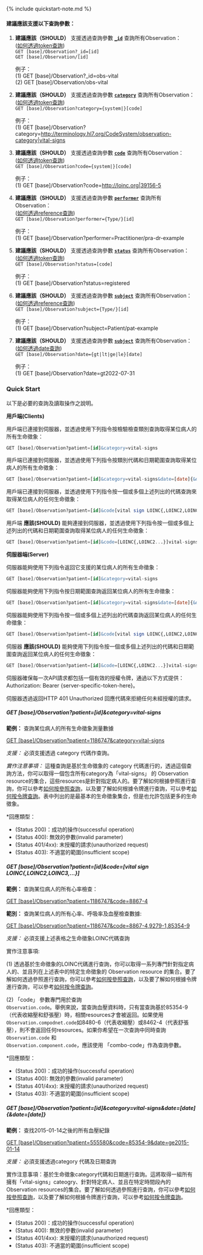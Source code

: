{% include quickstart-note.md %}

#### 建議應該支援以下查詢參數：

1. **建議應該（SHOULD）** 支援透過查詢參數 **[`_id`](SearchParameter-Observation-id.html)** 查詢所有Observation：               
    ([如何透過token查詢](http://hl7.org/fhir/R4/search.html#token))  
    `GET [base]/Observation?_id=[id]`  
    `GET [base]/Observation/[id]`

    例子：  
      (1) GET [base]/Observation?_id=obs-vital  
      (2) GET [base]/Observation/obs-vital


2. **建議應該（SHOULD）** 支援透過查詢參數 **[`category`](SearchParameter-Observation-category.html)** 查詢所有Observation：        
    ([如何透過token查詢](http://hl7.org/fhir/R4/search.html#token))  
    `GET [base]/Observation?category={system|}[code]`

    例子：  
      (1) GET [base]/Observation?category=http://terminology.hl7.org/CodeSystem/observation-category|vital-signs


3. **建議應該（SHOULD）** 支援透過查詢參數 **[`code`](SearchParameter-Observation-clinical-code.html)** 查詢所有Observation：        
    ([如何透過token查詢](http://hl7.org/fhir/R4/search.html#token))  
    `GET [base]/Observation?code={system|}[code]`

    例子：  
      (1) GET [base]/Observation?code=http://loinc.org|39156-5


4. **建議應該（SHOULD）** 支援透過查詢參數 **[`performer`](SearchParameter-Observation-performer.html)** 查詢所有Observation：          
    ([如何透過reference查詢](http://hl7.org/fhir/R4/search.html#reference))  
    `GET [base]/Observation?performer={Type/}[id]`

    例子：  
      (1) GET [base]/Observation?performer=Practitioner/pra-dr-example


5. **建議應該（SHOULD）** 支援透過查詢參數 **[`status`](SearchParameter-Observation-status.html)** 查詢所有Observation：        
    ([如何透過token查詢](http://hl7.org/fhir/R4/search.html#token))  
    `GET [base]/Observation?status=[code]`

    例子：  
      (1) GET [base]/Observation?status=registered


6. **建議應該（SHOULD）** 支援透過查詢參數 **[`subject`](SearchParameter-Observation-subject.html)** 查詢所有Observation：          
    ([如何透過reference查詢](http://hl7.org/fhir/R4/search.html#reference))  
    `GET [base]/Observation?subject={Type/}[id]`

    例子：  
      (1) GET [base]/Observation?subject=Patient/pat-example


7. **建議應該（SHOULD）** 支援透過查詢參數 **[`subject`](SearchParameter-Observation-date.html)** 查詢所有Observation：  
    ([如何透過date查詢](http://hl7.org/fhir/R4/search.html#date))  
    `GET [base]/Observation?date={gt|lt|ge|le}[date]`

    例子：  
      (1) GET [base]/Observation?date=gt2022-07-31


### Quick Start 

以下是必要的查詢及讀取操作之說明。

**用戶端(Clients)**

用戶端已連接到伺服器，並透過使用下列指令按檢驗檢查類別查詢取得某位病人的所有生命徵象：

```sql
GET [base]/Observation?patient=[id]&category=vital-signs
```
用戶端已連接到伺服器，並透過使用下列指令按類別代碼和日期範圍查詢取得某位病人的所有生命徵象：
```sql
GET [base]/Observation?patient=[id]&category=vital-signs&date=[date]{&date=[date]}
```
用戶端已連接到伺服器，並透過使用下列指令按一個或多個上述列出的代碼查詢來取得某位病人的任何生命徵象：
```sql
GET [base]/Observation?patient=[id]&code[vital sign LOINC{,LOINC2,LOINC3,...}]
```
用戶端 **應該(SHOULD)** 能夠連接到伺服器，並透過使用下列指令按一個或多個上述列出的代碼和日期範圍查詢取得某位病人的任何生命徵象：

```sql
GET [base]/Observation?patient=[id]&code=[LOINC{,LOINC2...}]vital-signs&date=[date]{&date=[date]}
```

**伺服器端(Server)**

伺服器能夠使用下列指令返回它支援的某位病人的所有生命徵象：
```sql
GET [base]/Observation?patient=[id]&category=vital-signs
```
伺服器能夠使用下列指令按日期範圍查詢返回某位病人的所有生命徵象：

```sql
GET [base]/Observation?patient=[id]&category=vital-signs&date=[date]{&date=[date]}
```
伺服器能夠使用下列指令按一個或多個上述列出的代碼查詢返回某位病人的任何生命徵象：
 
```sql
GET [base]/Observation?patient=[id]&code[vital sign LOINC{,LOINC2,LOINC3,...}]
```
伺服器 **應該(SHOULD)** 能夠使用下列指令按一個或多個上述列出的代碼和日期範圍查詢返回某位病人的任何生命徵象：
```sql
GET [base]/Observation?patient=[id]&code=[LOINC{,LOINC2...}]vital-signs&date=[date]{&date=[date]}
```
伺服器確保每一次API請求都包括一個有效的授權令牌，通過以下方式提供：Authorization: Bearer {server-specific-token-here}。

伺服器透過返回HTTP 401 Unauthorized 回應代碼來拒絕任何未經授權的請求。

##### GET [base]/Observation?patient=[id]&category=vital-signs 

**範例：** 查詢某位病人的所有生命徵象測量數據

[GET [base]/Observation?patient=1186747&category=vital-signs](http://hl7.org/fhir/R4/observation-vitalsigns.html#.html)

*支援：* 必須支援透過 category 代碼作查詢。

*實作注意事項：* 這種查詢是基於生命徵象的 category 代碼進行的，透過這個查詢方法，你可以取得一個包含所有category為「vital-signs」 的 Observation resource的集合，這些resources是針對指定病人的。要了解如何根據參照進行查詢，你可以參考[如何按參照查詢](http://hl7.org/fhir/R4/search.html#reference)，以及要了解如何根據令牌進行查詢，可以參考[如何按令牌查詢](http://hl7.org/fhir/R4/search.html#token)。表中列出的是最基本的生命徵象集合，但是也允許包括更多的生命徵象。

*回應類型：

* (Status 200)：成功的操作(successful operation)
* (Status 400): 無效的參數(invalid parameter)
* (Status 401/4xx): 末授權的請求(unauthorized request)
* (Status 403): 不適當的範圍(insufficient scope)


##### GET [base]/Observation?patient=[id]&code=[vital sign LOINC{,LOINC2,LOINC3,...}] 

**範例：** 查詢某位病人的所有心率檢查：

[GET [base]/Observation?patient=1186747&code=8867-4](http://hl7.org/fhir/R4/observation-vitalsigns.html#.html)

**範別：** 查詢某位病人的所有心率、呼吸率及血壓檢查數據:

[GET [base]/Observation?patient=1186747&code=8867-4,9279-1,85354-9](http://hl7.org/fhir/R4/observation-vitalsigns.html#.html)

*支援：* 必須支援上述表格之生命徵象LOINC代碼查詢

實作注意事項: 

(1) 透過基於生命徵象的LOINC代碼進行查詢，你可以取得一系列專門針對指定病人的、並且列在上述表中的特定生命徵象的 Observation resource 的集合。要了解如何透過參照進行查詢，你可以參考[如何按參照查詢](http://hl7.org/fhir/R4/search.html#reference)，以及要了解如何根據令牌進行查詢，可以參考[如何按令牌查詢](http://hl7.org/fhir/R4/search.html#token)。

(2) 「code」 參數專門用於查詢 <code> Observation.code</code>。舉例來說，當查詢血壓資料時，只有當查詢基於85354-9（代表收縮壓和舒張壓）時，相關resources才會被返回。如果使用<code> Observation.compodnet.code</code>如8480-6（代表收縮壓）或8462-4（代表舒張壓），則不會返回任何resources。如果你希望在一次查詢中同時查詢 <code> Observation.code</code> 和 <code> Observation.component.code</code>，應該使用 「combo-code」作為查詢參數。

*回應類型：

* (Status 200)：成功的操作(successful operation)
* (Status 400): 無效的參數(invalid parameter)
* (Status 401/4xx): 末授權的請求(unauthorized request)
* (Status 403): 不適當的範圍(insufficient scope)

##### GET [base]/Observation?patient=[id]&category=vital-signs&date=[date]{&date=[date]} 

**範例：** 查找2015-01-14之後的所有血壓紀錄

[GET [base]/Observation?patient=555580&code=85354-9&date=ge2015-01-14](http://hl7.org/fhir/R4/observation-vitalsigns.html#.hml)

*支援：* 必須支援透過category 代碼及日期查詢

實作注意事項：基於生命徵象category代碼和日期進行查詢。這將取得一組所有擁有「vital-signs」cateogry、針對特定病人、並且在特定時間段內的 Observation resources的集合。要了解如何透過參照進行查詢，你可以參考[如何按參照查詢](http://hl7.org/fhir/R4/search.html#reference)，以及要了解如何根據令牌進行查詢，可以參考[如何按令牌查詢](http://hl7.org/fhir/R4/search.html#token)。

*回應類型：

* (Status 200)：成功的操作(successful operation)
* (Status 400): 無效的參數(invalid parameter)
* (Status 401/4xx): 末授權的請求(unauthorized request)
* (Status 403): 不適當的範圍(insufficient scope)

